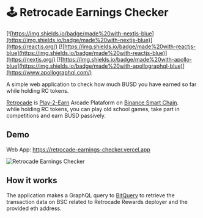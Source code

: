 # 🕹️ Retrocade Earnings Checker

[![https://img.shields.io/badge/made%20with-nextjs-blue](https://img.shields.io/badge/made%20with-nextjs-blue)](https://reactjs.org/)
[![https://img.shields.io/badge/made%20with-reactjs-blue](https://img.shields.io/badge/made%20with-reactjs-blue)](https://nextjs.org/)
[![https://img.shields.io/badge/made%20with-apollo-blue](https://img.shields.io/badge/made%20with-apollographql-blue)](https://www.apollographql.com/)

A simple web application to check how much BUSD you have earned so far while holding RC tokens.

[Retrocade](https://www.retrocadep2e.com/) is [Play-2-Earn](https://playtoearn.net/blockchaingame/retrocade) Arcade Plataform on [Binance Smart Chain](https://www.binance.org/en/smartChain).  
while holding RC tokens, you can play old school games, take part in competitions and earn BUSD passively.

## Demo

Web App: https://retrocade-earnings-checker.vercel.app

![Retrocade Earnings Checker](https://user-images.githubusercontent.com/16388408/138349218-4c25a8dd-55f2-4d5e-98dc-1804c3a96de3.png)

## How it works

The application makes a GraphQL query to [BitQuery](https://bitquery.io) to retrieve the transaction data on BSC related to Retrocade Rewards deployer and the provided eth address.  